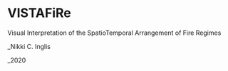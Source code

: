 # VISTAFiRe
Visual Interpretation of the SpatioTemporal Arrangement of Fire Regimes

_Nikki C. Inglis

_2020
